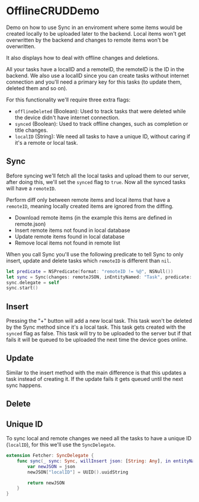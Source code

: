 # OfflineCRUDDemo

Demo on how to use Sync in an enviroment where some items would be created locally to be uploaded later to the backend. Local items won't get overwritten by the backend and changes to remote items won't be overwritten.

It also displays how to deal with offline changes and deletions.

All your tasks have a localID and a remoteID, the remoteID is the ID in the backend. We also use a localID since you can create tasks without internet connection and you'll need a primary key for this tasks (to update them, deleted them and so on).

For this functionality we'll require three extra flags: 
 
- `offlineDeleted` (Boolean): Used to track tasks that were deleted while the device didn't have internet connection.
- `synced` (Boolean): Used to track offline changes, such as completion or title changes.
- `localID` (String): We need all tasks to have a unique ID, without caring if it's a remote or local task.
 
## Sync

Before syncing we'll fetch all the local tasks and upload them to our server, after doing this, we'll set the `synced` flag to `true`. Now all the synced tasks will have a `remoteID`.

Perform diff only between remote items and local items that have a `remoteID`, meaning locally created items are ignored from the diffing.

- Download remote items (in the example this items are defined in remote.json)
- Insert remote items not found in local database
- Update remote items found in local database
- Remove local items not found in remote list

When you call Sync you'll use the following predicate to tell Sync to only insert, update and delete tasks which `remoteID` is different than `nil`.

```swift
let predicate = NSPredicate(format: "remoteID != %@", NSNull())
let sync = Sync(changes: remoteJSON, inEntityNamed: "Task", predicate: predicate, dataStack: self.dataStack)
sync.delegate = self
sync.start()
```

## Insert

Pressing the "+" button will add a new local task. This task won't be deleted by the Sync method since it's a local task. This task gets created with the `synced` flag as false. This task will try to be uploaded to the server but if that fails it will be queued to be uploaded the next time the device goes online.

## Update
Similar to the insert method with the main difference is that this updates a task instead of creating it. If the update fails it gets queued until the next sync happens.

## Delete


## Unique ID

To sync local and remote changes we need all the tasks to have a unique ID (`localID`), for this we'll use the `SyncDelegate`.

```swift
extension Fetcher: SyncDelegate {
    func sync(_ sync: Sync, willInsert json: [String: Any], in entityNamed: String, parent: NSManagedObject?) -> [String: Any] {
        var newJSON = json
        newJSON["localID"] = UUID().uuidString

        return newJSON
    }
}
```
